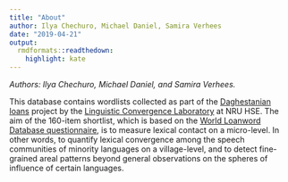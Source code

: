 ```yaml
---
title: "About"
author: Ilya Chechuro, Michael Daniel, Samira Verhees
date: "2019-04-21"
output:
  rmdformats::readthedown:
    highlight: kate
---
```


*Authors: Ilya Chechuro, Michael Daniel, and Samira Verhees.*

This database contains wordlists collected as part of the [Daghestanian loans](https://ilcl.hse.ru/en/projects) project by the [Linguistic Convergence Laboratory](https://ilcl.hse.ru/en/) at NRU HSE. The aim of the 160-item shortlist, which is based on the [World Loanword Database questionnaire](https://wold.clld.org/), is to measure lexical contact on a micro-level. In other words, to quantify lexical convergence among the speech communities of minority languages on a village-level, and to detect fine-grained areal patterns beyond general observations on the spheres of influence of certain languages.

